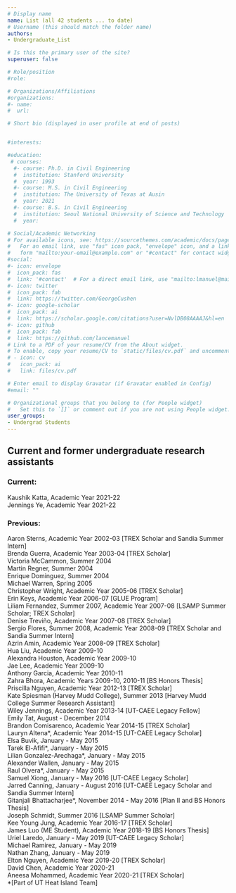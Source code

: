 ```yaml
---
# Display name
name: List (all 42 students ... to date)
# Username (this should match the folder name)
authors:
- Undergraduate_List

# Is this the primary user of the site?
superuser: false

# Role/position
#role: 

# Organizations/Affiliations
#organizations:
#- name: 
#  url: 

# Short bio (displayed in user profile at end of posts)


#interests:

#education:
 # courses:
  #- course: Ph.D. in Civil Engineering
  #  institution: Stanford University
  #  year: 1993
  #- course: M.S. in Civil Engineering
  #  institution: The University of Texas at Ausin
  #  year: 2021
  #- course: B.S. in Civil Engineering
  #  institution: Seoul National University of Science and Technology
  #  year:

# Social/Academic Networking
# For available icons, see: https://sourcethemes.com/academic/docs/page-builder/#icons
#   For an email link, use "fas" icon pack, "envelope" icon, and a link in the
#   form "mailto:your-email@example.com" or "#contact" for contact widget.
#social:
#- icon: envelope
#  icon_pack: fas
#  link: '#contact'  # For a direct email link, use "mailto:lmanuel@mail.utexas.edu".
#- icon: twitter
#  icon_pack: fab
#  link: https://twitter.com/GeorgeCushen
#- icon: google-scholar
#  icon_pack: ai
#  link: https://scholar.google.com/citations?user=NvlDB08AAAAJ&hl=en
#- icon: github
#  icon_pack: fab
#  link: https://github.com/lancemanuel
# Link to a PDF of your resume/CV from the About widget.
# To enable, copy your resume/CV to `static/files/cv.pdf` and uncomment the lines below.
# - icon: cv
#   icon_pack: ai
#   link: files/cv.pdf

# Enter email to display Gravatar (if Gravatar enabled in Config)
#email: ""

# Organizational groups that you belong to (for People widget)
#   Set this to `[]` or comment out if you are not using People widget.
user_groups:
- Undergrad Students
---
```

## Current and former undergraduate research assistants  

### Current:  
Kaushik Katta, Academic Year 2021-22  
Jennings Ye, Academic Year 2021-22  


### Previous:  
Aaron Sterns, Academic Year 2002-03 [TREX Scholar and Sandia Summer Intern]  
Brenda Guerra, Academic Year 2003-04 [TREX Scholar]  
Victoria McCammon, Summer 2004  
Martin Regner, Summer 2004  
Enrique Dominguez, Summer 2004  
Michael Warren, Spring 2005  
Christopher Wright, Academic Year 2005-06 [TREX Scholar]  
Erin Keys, Academic Year 2006-07 [GLUE Program]  
Liliam Fernandez, Summer 2007, Academic Year 2007-08 [LSAMP Summer Scholar; TREX Scholar]  
Denise Treviño, Academic Year 2007-08 [TREX Scholar]  
Sergio Flores, Summer 2008, Academic Year 2008-09 [TREX Scholar and Sandia Summer Intern]  
Azrin Amin, Academic Year 2008-09 [TREX Scholar]  
Hua Liu, Academic Year 2009-10  
Alexandra Houston, Academic Year 2009-10  
Jae Lee, Academic Year 2009-10  
Anthony Garcia, Academic Year 2010-11  
Zahra Bhora, Academic Years 2009-10, 2010-11 [BS Honors Thesis]  
Priscilla Nguyen, Academic Year 2012-13 [TREX Scholar]  
Kate Spiesman (Harvey Mudd College), Summer 2013 [Harvey Mudd College Summer Research Assistant]  
Wiley Jennings, Academic Year 2013-14 [UT-CAEE Legacy Fellow]  
Emily Tat, August - December 2014  
Brandon Comisarenco, Academic Year 2014-15 [TREX Scholar]  
Lauryn Altena*, Academic Year 2014-15 [UT-CAEE Legacy Scholar]  
Elsa Buvik, January - May 2015  
Tarek El-Afifi*, January - May 2015  
Lilian Gonzalez-Arechaga*, January - May 2015  
Alexander Wallen, January - May 2015  
Raul Olvera*, January - May 2015  
Samuel Xiong, January - May 2016 [UT-CAEE Legacy Scholar]  
Jarred Canning, January - August 2016 [UT-CAEE Legacy Scholar and Sandia Summer Intern]  
Gitanjali Bhattacharjee*, November 2014 - May 2016 [Plan II and BS Honors Thesis]  
Joseph Schmidt, Summer 2016 [LSAMP Summer Scholar]  
Kee Young Jung, Academic Year 2016-17 [TREX Scholar]  
James Luo (ME Student), Academic Year 2018-19 [BS Honors Thesis]  
Uriel Laredo, January - May 2019 [UT-CAEE Legacy Scholar]  
Michael Ramirez, January - May 2019  
Nathan Zhang, January - May 2019  
Elton Nguyen, Academic Year 2019-20 [TREX Scholar]  
David Chen, Academic Year 2020-21  
Aneesa Mohammed, Academic Year 2020-21 [TREX Scholar]  
*[Part of UT Heat Island Team]